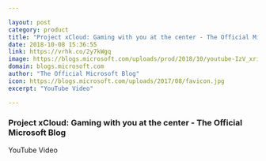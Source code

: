 ```yaml
---

layout: post
category: product
title: "Project xCloud: Gaming with you at the center - The Official Microsoft Blog"
date: 2018-10-08 15:36:55
link: https://vrhk.co/2y7kWgq
image: https://blogs.microsoft.com/uploads/prod/2018/10/youtube-IzV_xrisMko-1024x576.jpg
domain: blogs.microsoft.com
author: "The Official Microsoft Blog"
icon: https://blogs.microsoft.com/uploads/2017/08/favicon.jpg
excerpt: "YouTube Video"

---
```


### Project xCloud: Gaming with you at the center - The Official Microsoft Blog

YouTube Video